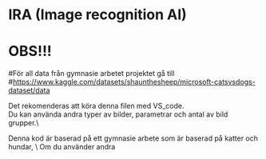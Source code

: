 # IRA (Image recognition AI)

# OBS!!! 
#För all data från gymnasie arbetet projektet gå till\
#https://www.kaggle.com/datasets/shaunthesheep/microsoft-catsvsdogs-dataset/data  

Det rekomenderas att köra denna filen med VS_code.\
Du kan använda andra typer av bilder, parametrar och antal av bild grupper.\

Denna kod är baserad på ett gymnasie arbete som är baserad på katter och hundar, \ 
Om du använder andra 
